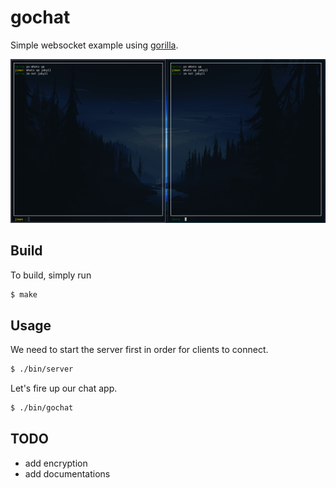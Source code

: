 # gochat
Simple websocket example using [gorilla](https://github.com/gorilla/websocket).

![gochat](/gochat.png)

## Build
To build, simply run
```sh
$ make
```

## Usage
We need to start the server first in order for clients to connect.
```sh
$ ./bin/server
```
Let's fire up our chat app.
```sh
$ ./bin/gochat
```

## TODO
- add encryption
- add documentations
